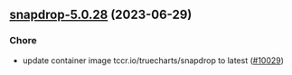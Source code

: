 

## [snapdrop-5.0.28](https://github.com/truecharts/charts/compare/snapdrop-5.0.27...snapdrop-5.0.28) (2023-06-29)

### Chore

- update container image tccr.io/truecharts/snapdrop to latest ([#10029](https://github.com/truecharts/charts/issues/10029))
  
  